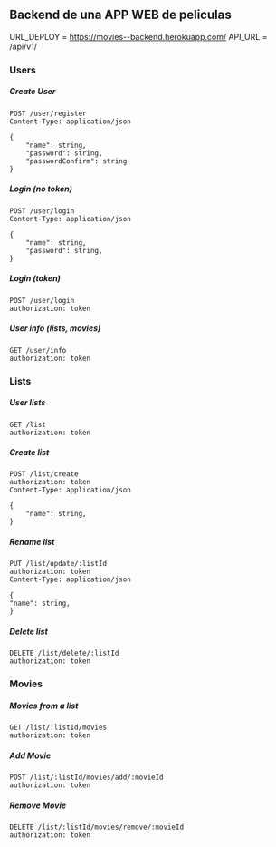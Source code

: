 ## Backend de una APP WEB de peliculas

URL_DEPLOY = https://movies--backend.herokuapp.com/
API_URL = /api/v1/

### Users

##### Create User

```
POST /user/register
Content-Type: application/json

{
    "name": string,
    "password": string,
    "passwordConfirm": string
}
```

##### Login (no token)

```
POST /user/login
Content-Type: application/json

{
    "name": string,
    "password": string,
}
```

##### Login (token)

```
POST /user/login
authorization: token
```

##### User info (lists, movies)

```
GET /user/info
authorization: token
```

### Lists

##### User lists

```
GET /list
authorization: token
```

##### Create list

```
POST /list/create
authorization: token
Content-Type: application/json

{
    "name": string,
}
```

##### Rename list

```
PUT /list/update/:listId
authorization: token
Content-Type: application/json

{
"name": string,
}

```

##### Delete list

```
DELETE /list/delete/:listId
authorization: token
```

### Movies

##### Movies from a list

```
GET /list/:listId/movies
authorization: token
```

##### Add Movie

```
POST /list/:listId/movies/add/:movieId
authorization: token
```

##### Remove Movie

```
DELETE /list/:listId/movies/remove/:movieId
authorization: token
```
